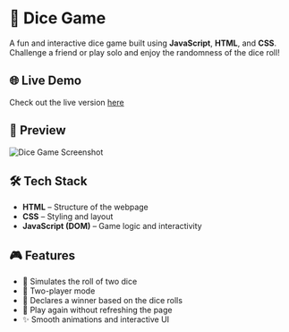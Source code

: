 # 🎲 Dice Game

A fun and interactive dice game built using **JavaScript**, **HTML**, and **CSS**. Challenge a friend or play solo and enjoy the randomness of the dice roll!

## 🌐 Live Demo

Check out the live version [here](#) <!-- (Optional: Add GitHub Pages or Netlify link here) -->

## 📸 Preview

![Dice Game Screenshot](screenshot.png) <!-- Add a screenshot of the game UI -->

## 🛠️ Tech Stack

- **HTML** – Structure of the webpage  
- **CSS** – Styling and layout  
- **JavaScript (DOM)** – Game logic and interactivity  

## 🎮 Features

- 🎲 Simulates the roll of two dice
- 👥 Two-player mode
- 📢 Declares a winner based on the dice rolls
- 🔁 Play again without refreshing the page
- ✨ Smooth animations and interactive UI
